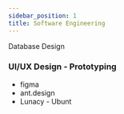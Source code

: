 ```yaml
---
sidebar_position: 1
title: Software Engineering
---
```


Database Design

### UI/UX Design - Prototyping

- figma
- ant.design
- Lunacy - Ubunt